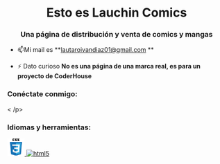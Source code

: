 <h1 align="center">Esto es Lauchin Comics</h1>
<h3 align="center">Una página de distribución y venta de comics y mangas</h3>

- 📫Mi mail es **lautaroivandiaz01@gmail.com **

- ⚡ Dato curioso **No es una página de una marca real, es para un proyecto de CoderHouse**

<h3 align="left">Conéctate conmigo:</h3>
<p align="left">
< /p>

<h3 align="left">Idiomas y herramientas:</h3>
<p align="left"> <a href="https://www.w3schools.com/css/" target="_blank" rel="noreferrer"> <img src="https://raw.githubusercontent.com/devicons/devicon/master/icons/css3/css3-original-wordmark.svg" alt="css3" width="40" altura="40"/> </a> <a href="https://www.w3.org/html/" target="_blank" rel="noreferrer"> <img src="https://raw .githubusercontent.com/devicons/devicon/master/icons/html5/html5-original-wordmark.svg" alt="html5" ancho="40" alto="40"/> </a> </p>
